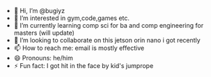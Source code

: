 - 👋 Hi, I’m @bugiyz
- 👀 I’m interested in gym,code,games etc.
- 🌱 I’m currently learning comp sci for ba and comp engineering for masters (will update) 
- 💞️ I’m looking to collaborate on this jetson orin nano i got recently
- 📫 How to reach me: email is mostly effective
- 😄 Pronouns: he/him
- ⚡ Fun fact: I got hit in the face by kid's jumprope

